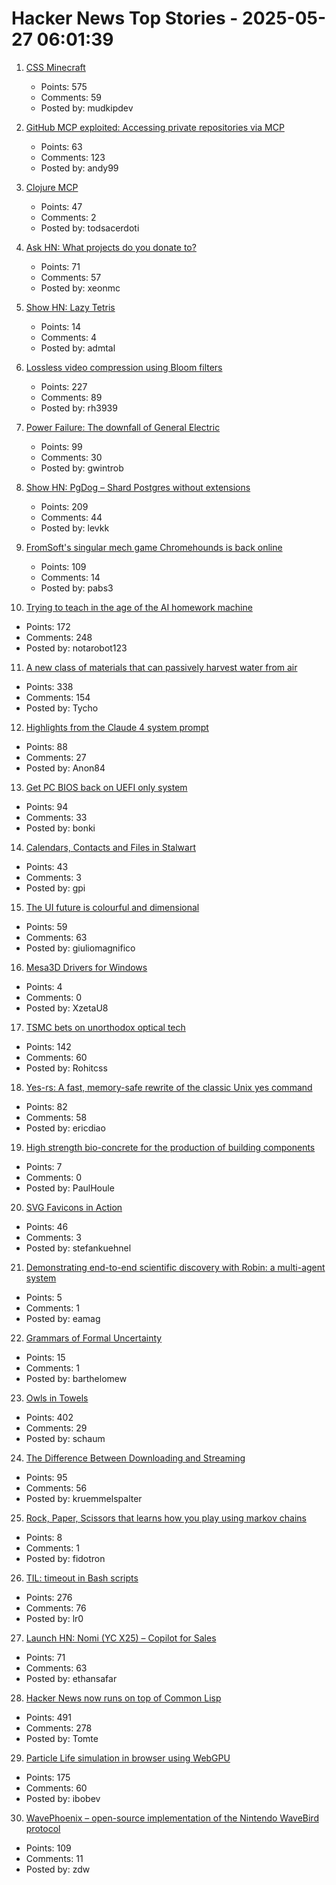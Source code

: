 # Hacker News Top Stories - 2025-05-27 06:01:39

1. [CSS Minecraft](https://benjaminaster.com/css-minecraft/)
   - Points: 575
   - Comments: 59
   - Posted by: mudkipdev

2. [GitHub MCP exploited: Accessing private repositories via MCP](https://invariantlabs.ai/blog/mcp-github-vulnerability)
   - Points: 63
   - Comments: 123
   - Posted by: andy99

3. [Clojure MCP](https://github.com/bhauman/clojure-mcp)
   - Points: 47
   - Comments: 2
   - Posted by: todsacerdoti

4. [Ask HN: What projects do you donate to?](undefined)
   - Points: 71
   - Comments: 57
   - Posted by: xeonmc

5. [Show HN: Lazy Tetris](https://lazytetris.com/)
   - Points: 14
   - Comments: 4
   - Posted by: admtal

6. [Lossless video compression using Bloom filters](https://github.com/ross39/new_bloom_filter_repo/blob/main/README.md)
   - Points: 227
   - Comments: 89
   - Posted by: rh3939

7. [Power Failure: The downfall of General Electric](https://www.gwintrob.com/power-failure-review/)
   - Points: 99
   - Comments: 30
   - Posted by: gwintrob

8. [Show HN: PgDog – Shard Postgres without extensions](https://github.com/pgdogdev/pgdog)
   - Points: 209
   - Comments: 44
   - Posted by: levkk

9. [FromSoft's singular mech game Chromehounds is back online](https://www.readonlymemo.com/interview-15-years-after-the-servers-shut-down-fromsofts-singular-mech-game-chromehounds-is-back-online/)
   - Points: 109
   - Comments: 14
   - Posted by: pabs3

10. [Trying to teach in the age of the AI homework machine](https://www.solarshades.club/p/dispatch-from-the-trenches-of-the)
   - Points: 172
   - Comments: 248
   - Posted by: notarobot123

11. [A new class of materials that can passively harvest water from air](https://blog.seas.upenn.edu/penn-engineers-discover-a-new-class-of-materials-that-passively-harvest-water-from-air/)
   - Points: 338
   - Comments: 154
   - Posted by: Tycho

12. [Highlights from the Claude 4 system prompt](https://simonwillison.net/2025/May/25/claude-4-system-prompt/)
   - Points: 88
   - Comments: 27
   - Posted by: Anon84

13. [Get PC BIOS back on UEFI only system](https://github.com/FlyGoat/csmwrap)
   - Points: 94
   - Comments: 33
   - Posted by: bonki

14. [Calendars, Contacts and Files in Stalwart](https://stalw.art/blog/collaboration/)
   - Points: 43
   - Comments: 3
   - Posted by: gpi

15. [The UI future is colourful and dimensional](https://www.flarup.email/p/the-future-is-colourful-and-dimensional)
   - Points: 59
   - Comments: 63
   - Posted by: giuliomagnifico

16. [Mesa3D Drivers for Windows](https://github.com/pal1000/mesa-dist-win)
   - Points: 4
   - Comments: 0
   - Posted by: XzetaU8

17. [TSMC bets on unorthodox optical tech](https://spectrum.ieee.org/microled-optical-chiplet)
   - Points: 142
   - Comments: 60
   - Posted by: Rohitcss

18. [Yes-rs: A fast, memory-safe rewrite of the classic Unix yes command](https://github.com/jedisct1/yes-rs)
   - Points: 82
   - Comments: 58
   - Posted by: ericdiao

19. [High strength bio-concrete for the production of building components](https://www.nature.com/articles/s44296-023-00004-6)
   - Points: 7
   - Comments: 0
   - Posted by: PaulHoule

20. [SVG Favicons in Action](https://css-tricks.com/svg-favicons-in-action/)
   - Points: 46
   - Comments: 3
   - Posted by: stefankuehnel

21. [Demonstrating end-to-end scientific discovery with Robin: a multi-agent system](https://www.futurehouse.org/research-announcements/demonstrating-end-to-end-scientific-discovery-with-robin-a-multi-agent-system)
   - Points: 5
   - Comments: 1
   - Posted by: eamag

22. [Grammars of Formal Uncertainty](https://arxiv.org/abs/2505.20047)
   - Points: 15
   - Comments: 1
   - Posted by: barthelomew

23. [Owls in Towels](https://owlsintowels.org/)
   - Points: 402
   - Comments: 29
   - Posted by: schaum

24. [The Difference Between Downloading and Streaming](https://danq.me/2025/05/26/downloading-vs-streaming/)
   - Points: 95
   - Comments: 56
   - Posted by: kruemmelspalter

25. [Rock, Paper, Scissors that learns how you play using markov chains](https://luduxia.com/showdown/)
   - Points: 8
   - Comments: 1
   - Posted by: fidotron

26. [TIL: timeout in Bash scripts](https://heitorpb.github.io/bla/timeout/)
   - Points: 276
   - Comments: 76
   - Posted by: lr0

27. [Launch HN: Nomi (YC X25) – Copilot for Sales](undefined)
   - Points: 71
   - Comments: 63
   - Posted by: ethansafar

28. [Hacker News now runs on top of Common Lisp](https://lisp-journey.gitlab.io/blog/hacker-news-now-runs-on-top-of-common-lisp/)
   - Points: 491
   - Comments: 278
   - Posted by: Tomte

29. [Particle Life simulation in browser using WebGPU](https://lisyarus.github.io/blog/posts/particle-life-simulation-in-browser-using-webgpu.html)
   - Points: 175
   - Comments: 60
   - Posted by: ibobev

30. [WavePhoenix – open-source implementation of the Nintendo WaveBird protocol](https://github.com/loopj/wavephoenix)
   - Points: 109
   - Comments: 11
   - Posted by: zdw

